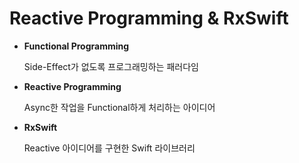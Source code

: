 # Reactive Programming & RxSwift

* **Functional Programming**

  Side-Effect가 없도록 프로그래밍하는 패러다임

* **Reactive Programming**

  Async한 작업을 Functional하게 처리하는 아이디어

* **RxSwift**

  Reactive 아이디어를 구현한 Swift 라이브러리

